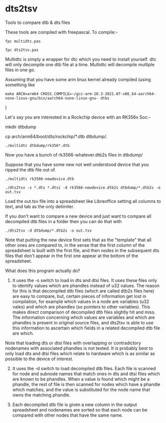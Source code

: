 # dts2tsv
Tools to compare dtb &amp; dts files

These tools are compiled with freepascal. To compile:-

```
fpc multidtc.pas

fpc dts2tsv.pas
```

Multidtc is simply a wrapper for dtc which you need to install yourself.
dtc will only decompile one dtb file at a time. Multidtc will decompile multiple files in one go.

Assuming that you have some arm linux kernel already compiled (using something like 
```
make ARCH=arm64 CROSS_COMPILE=~/gcc-arm-10.3-2021.07-x86_64-aarch64-none-linux-gnu/bin/aarch64-none-linux-gnu- dtbs
```
)

Let's say you are interested in a Rockchip device with an RK356x Soc:-

mkdir dtbdump

cp arch/arm64/boot/dts/rockchip/*.dtb dtbdump/.

```
./multidtc dtbdump/rk356*.dtb
```

Now you have a bunch of rk3566-whatever.dtb2s files in dtbdump/

Suppose that you have some new not well understood device that you ripped the dtb file out of.

```
./multidtc rk3566-newdevice.dtb

./dts2tsv -s *.dts *.dtsi -d rk3566-newdevice.dtb2s dtbdump/*.dtb2s -o out.tsv

```
Load the out.tsv file into a spreadsheet like Libreoffice setting all columns to text, and tab as the only delimiter.

If you don't want to compare a new device and just want to compare all decompiled dtb files in a folder then you can do that with
```
./dts2tsv -d dtbdump/*.dtb2s -o out.tsv
```

Note that putting the new device first sets that as the "template" that all other ones are compared to, in the sense that the first column of the spreadsheet is built with the first file, and then nodes in the subsequent dts files that don't appear in the first one appear at the bottom of the spreadsheet.

What does this program actually do?

1. It uses the -s switch to load in dts and dtsi files.
It uses these files only to identify values which are phandles instead of u32 values.
The reason for this is that decompiled dtb files (which are called dtb2s files here) are easy to compare, but, certain pieces of information get lost in compilation, for example which values in a node are variables (u32 vales) and which are phandles (so pointers to other variables).
This makes direct comparison of decompiled dtb files slightly hit and miss.
The information concerning which values are variables and which are phandles is present in original source files, and dts2tsv is able to use this information to ascertain which fields in a related decompiled dtb file are which.

Note that loading dts or dtsi files with overlapping or contradictory nodenames with associated phandles is not tested.  It is probably best to only load dts and dtsi files which relate to hardware which is as similar as possible to the device of interest.

2. It uses the -d switch to load decompiled dtb files.
Each file is scanned for node and subnode names that match ones in dts and dtsi files which are known to be phandles.
When a value is found which might be a phandle, the rest of file is then scanned for nodes which have a phandle which matches, and the value is substituted for the node name that owns the matching phandle.

3. Each decompiled dtb file is given a new column in the output spreadsheet and nodenames are sorted so that each node can be compared with other nodes that have the same name.
